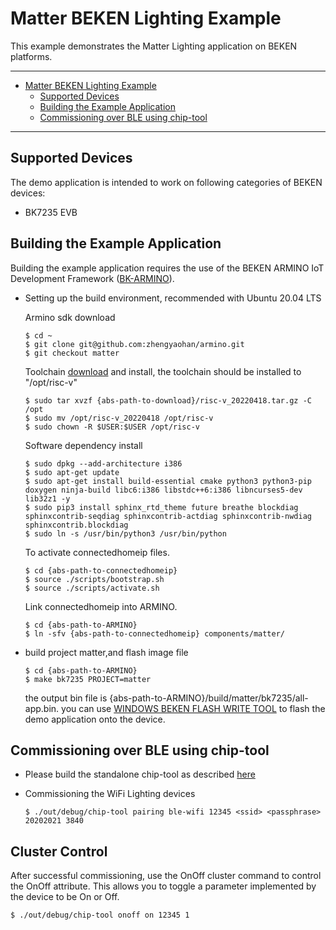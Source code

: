 # Matter BEKEN Lighting Example

This example demonstrates the Matter Lighting application on BEKEN platforms.

---

-   [Matter BEKEN Lighting Example](#matter-BEKEN-lighting-example)
    -   [Supported Devices](#supported-devices)
    -   [Building the Example Application](#building-the-example-application)
    -   [Commissioning over BLE using chip-tool](#commissioning-over-ble-using-chip-tool)

---

## Supported Devices

The demo application is intended to work on following categories of BEKEN
devices:

- BK7235 EVB

## Building the Example Application

Building the example application requires the use of the BEKEN ARMINO IoT
Development Framework ([BK-ARMINO](https://github.com/zhengyaohan/armino)).

-   Setting up the build environment, recommended with Ubuntu 20.04 LTS

    Armino sdk download

        $ cd ~ 
        $ git clone git@github.com:zhengyaohan/armino.git
        $ git checkout matter

    Toolchain [download](http://dl.bekencorp.com/tools/toolchain/risc-v_20220418.tar.gz)  and install, the toolchain should be installed to "/opt/risc-v"

        $ sudo tar xvzf {abs-path-to-download}/risc-v_20220418.tar.gz -C /opt
        $ sudo mv /opt/risc-v_20220418 /opt/risc-v
        $ sudo chown -R $USER:$USER /opt/risc-v


    Software dependency install
    
        $ sudo dpkg --add-architecture i386
        $ sudo apt-get update
        $ sudo apt-get install build-essential cmake python3 python3-pip doxygen ninja-build libc6:i386 libstdc++6:i386 libncurses5-dev lib32z1 -y
        $ sudo pip3 install sphinx_rtd_theme future breathe blockdiag sphinxcontrib-seqdiag sphinxcontrib-actdiag sphinxcontrib-nwdiag sphinxcontrib.blockdiag
        $ sudo ln -s /usr/bin/python3 /usr/bin/python
    
    To activate connectedhomeip files.
    
        $ cd {abs-path-to-connectedhomeip}
        $ source ./scripts/bootstrap.sh
        $ source ./scripts/activate.sh
        
    Link connectedhomeip into ARMINO.
    
        $ cd {abs-path-to-ARMINO}
        $ ln -sfv {abs-path-to-connectedhomeip} components/matter/

-   build project matter,and flash image file

        $ cd {abs-path-to-ARMINO}
        $ make bk7235 PROJECT=matter
    
    the output bin file is {abs-path-to-ARMINO}/build/matter/bk7235/all-app.bin. you can use [WINDOWS BEKEN FLASH WRITE TOOL](http://dl.bekencorp.com:8192/tools/flash/BEKEN_WRITER_EN_V2.6.28_20220326.zip) to flash the demo application onto the device.


## Commissioning over BLE using chip-tool

-   Please build the standalone chip-tool as described [here](../../chip-tool)
-   Commissioning the WiFi Lighting devices

        $ ./out/debug/chip-tool pairing ble-wifi 12345 <ssid> <passphrase> 20202021 3840

## Cluster Control

After successful commissioning, use the OnOff cluster command to control the OnOff attribute. This allows you to toggle a parameter implemented by the device to be On or Off.

    $ ./out/debug/chip-tool onoff on 12345 1

